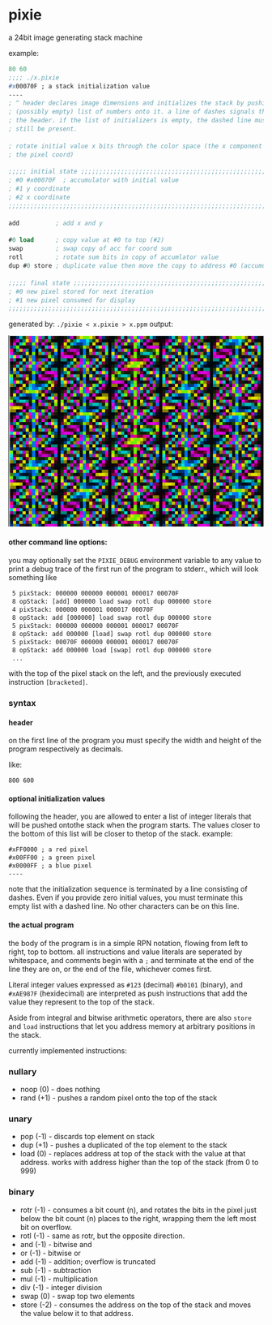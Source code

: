
# pixie

a 24bit image generating stack machine

example:
```lisp
80 60
;;;; ./x.pixie
#x00070F ; a stack initialization value
----
; ^ header declares image dimensions and initializes the stack by pushing a 
; (possibly empty) list of numbers onto it. a line of dashes signals the end of
; the header. if the list of initializers is empty, the dashed line must
; still be present.

; rotate initial value x bits through the color space (the x component of 
; the pixel coord)

;;;;; initial state ;;;;;;;;;;;;;;;;;;;;;;;;;;;;;;;;;;;;;;;;;;;;;;;;;;;;;;;;;;;;
; #0 #x00070F  ; accumulator with initial value
; #1 y coordinate
; #2 x coordinate
;;;;;;;;;;;;;;;;;;;;;;;;;;;;;;;;;;;;;;;;;;;;;;;;;;;;;;;;;;;;;;;;;;;;;;;;;;;;;;;;

add          ; add x and y

#0 load      ; copy value at #0 to top (#2)
swap         ; swap copy of acc for coord sum
rotl         ; rotate sum bits in copy of accumlator value
dup #0 store ; duplicate value then move the copy to address #0 (accumulator)

;;;;; final state ;;;;;;;;;;;;;;;;;;;;;;;;;;;;;;;;;;;;;;;;;;;;;;;;;;;;;;;;;;;;;;
; #0 new pixel stored for next iteration
; #1 new pixel consumed for display
;;;;;;;;;;;;;;;;;;;;;;;;;;;;;;;;;;;;;;;;;;;;;;;;;;;;;;;;;;;;;;;;;;;;;;;;;;;;;;;;
```
generated by: `./pixie < x.pixie > x.ppm`
output:

![](https://raw.githubusercontent.com/jessrud/pixie/master/x.png)

#### other command line options:
you may optionally set the `PIXIE_DEBUG` environment variable to any value to 
print a debug trace of the first run of the program to stderr., which will look 
something like
```
 5 pixStack: 000000 000000 000001 000017 00070F
 8 opStack: [add] 000000 load swap rotl dup 000000 store
 4 pixStack: 000000 000001 000017 00070F
 8 opStack: add [000000] load swap rotl dup 000000 store
 5 pixStack: 000000 000000 000001 000017 00070F
 8 opStack: add 000000 [load] swap rotl dup 000000 store
 5 pixStack: 00070F 000000 000001 000017 00070F
 8 opStack: add 000000 load [swap] rotl dup 000000 store
 ... 
```
with the top of the pixel stack on the left, and the previously executed
instruction `[bracketed]`.

### syntax
#### header
on the first line of the program you must specify the width and height of the program 
respectively as decimals.

like:
```
800 600
```
#### optional initialization values
following the header, you are allowed to enter a list of integer literals that 
will be pushed ontothe stack when the program starts. The values closer to the 
bottom of this list will be closer to thetop of the stack. example:
```
#xFF0000 ; a red pixel
#x00FF00 ; a green pixel
#x0000FF ; a blue pixel
----
```
note that the initialization sequence is terminated by a line consisting of 
dashes. Even if you provide zero initial values, you must terminate this empty 
list with a dashed line. No other characters can be on this line.

#### the actual program
the body of the program is in a simple RPN notation, flowing from left to right, 
top to bottom. all instructions and value literals are seperated by whitespace, 
and comments begin with a `;` and terminate at the end of the line they are on, 
or the end of the file, whichever comes first.

Literal integer values expressed as `#123` (decimal) `#b0101` (binary), and 
`#xAE987F` (hexidecimal) are interpreted as push instructions that add the value
they represent to the top of the stack.

Aside from integral and bitwise arithmetic operators, there are also `store` and
`load` instructions that let you address memory at arbitrary positions in the 
stack.

currently implemented instructions:

### nullary

* noop (0)  - does nothing
* rand (+1) - pushes a random pixel onto the top of the stack

### unary

* pop (-1) - discards top element on stack
* dup (+1) - pushes a duplicated of the top element to the stack
* load (0) - replaces address at top of the stack with the value
             at that address. works with address higher than
             the top of the stack (from 0 to 999)

### binary
* rotr (-1) - consumes a bit count (n), and rotates the bits in the pixel just 
              below the bit count (n) places to the right, wrapping them the 
              left most bit on overflow.
* rotl  (-1) - same as rotr, but the opposite direction.
* and   (-1) - bitwise and
* or    (-1) - bitwise or
* add   (-1) - addition; overflow is truncated
* sub   (-1) - subtraction
* mul   (-1) - multiplication
* div   (-1) - integer division
* swap  (0)  - swap top two elements
* store (-2) - consumes the address on the top of the stack and moves the value
               below it to that address.

